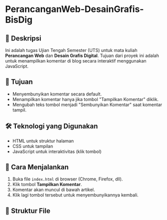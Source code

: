 # PerancanganWeb-DesainGrafis-BisDig

## 📌 Deskripsi
Ini adalah tugas Ujian Tengah Semester (UTS) untuk mata kuliah **Perancangan Web** dan **Desain Grafis Digital**. Tujuan dari proyek ini adalah untuk menampilkan komentar di blog secara interaktif menggunakan JavaScript.

## 🎯 Tujuan
- Menyembunyikan komentar secara default.
- Menampilkan komentar hanya jika tombol "Tampilkan Komentar" diklik.
- Mengubah teks tombol menjadi "Sembunyikan Komentar" saat komentar tampil.

## 🛠️ Teknologi yang Digunakan
- HTML untuk struktur halaman
- CSS untuk tampilan
- JavaScript untuk interaktivitas (klik tombol)

## 🚀 Cara Menjalankan
1. Buka file `index.html` di browser (Chrome, Firefox, dll).
2. Klik tombol **Tampilkan Komentar**.
3. Komentar akan muncul di bawah artikel.
4. Klik lagi tombol tersebut untuk menyembunyikannya kembali.

## 📁 Struktur File
